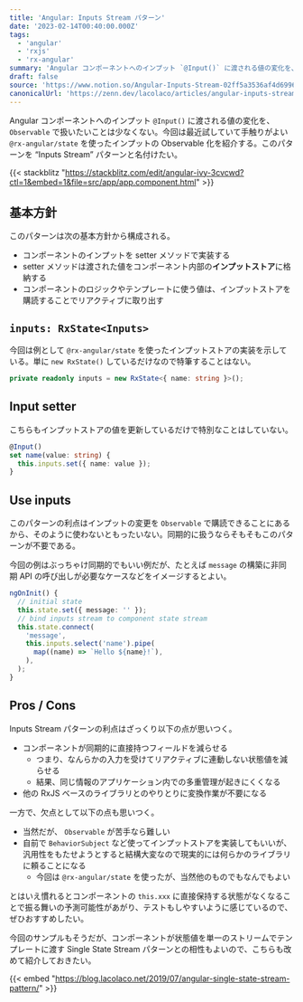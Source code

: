 ```yaml
---
title: 'Angular: Inputs Stream パターン'
date: '2023-02-14T00:40:00.000Z'
tags:
  - 'angular'
  - 'rxjs'
  - 'rx-angular'
summary: 'Angular コンポーネントへのインプット `@Input()` に渡される値の変化を、 `Observable` で扱いたいことは少なくない。今回は最近試していて手触りがよい `@rx-angular/state` を使ったインプットの Observable化を紹介する。'
draft: false
source: 'https://www.notion.so/Angular-Inputs-Stream-02ff5a3536af4d6996091ea3f818ad95'
canonicalUrl: 'https://zenn.dev/lacolaco/articles/angular-inputs-stream-pattern'
---
```


Angular コンポーネントへのインプット `@Input()` に渡される値の変化を、 `Observable` で扱いたいことは少なくない。今回は最近試していて手触りがよい `@rx-angular/state` を使ったインプットの Observable 化を紹介する。このパターンを “Inputs Stream” パターンと名付けたい。

{{< stackblitz "https://stackblitz.com/edit/angular-ivy-3cvcwd?ctl=1&embed=1&file=src/app/app.component.html" >}}

## 基本方針

このパターンは次の基本方針から構成される。

- コンポーネントのインプットを setter メソッドで実装する
- setter メソッドは渡された値をコンポーネント内部の**インプットストア**に格納する
- コンポーネントのロジックやテンプレートに使う値は、インプットストアを購読することでリアクティブに取り出す

## `inputs: RxState<Inputs>`

今回は例として `@rx-angular/state` を使ったインプットストアの実装を示している。単に `new RxState()` しているだけなので特筆することはない。

```typescript
private readonly inputs = new RxState<{ name: string }>();
```

## Input setter

こちらもインプットストアの値を更新しているだけで特別なことはしていない。

```typescript
@Input()
set name(value: string) {
  this.inputs.set({ name: value });
}
```

## Use inputs

このパターンの利点はインプットの変更を `Observable` で購読できることにあるから、そのように使わないともったいない。同期的に扱うならそもそもこのパターンが不要である。

今回の例はぶっちゃけ同期的でもいい例だが、たとえば `message` の構築に非同期 API の呼び出しが必要なケースなどをイメージするとよい。

```typescript
ngOnInit() {
  // initial state
  this.state.set({ message: '' });
  // bind inputs stream to component state stream
  this.state.connect(
    'message',
    this.inputs.select('name').pipe(
      map((name) => `Hello ${name}!`),
    ),
  );
}
```

## Pros / Cons

Inputs Stream パターンの利点はざっくり以下の点が思いつく。

- コンポーネントが同期的に直接持つフィールドを減らせる
  - つまり、なんらかの入力を受けてリアクティブに連動しない状態値を減らせる
  - 結果、同じ情報のアプリケーション内での多重管理が起きにくくなる
- 他の RxJS ベースのライブラリとのやりとりに変換作業が不要になる

一方で、欠点として以下の点も思いつく。

- 当然だが、 `Observable` が苦手なら難しい
- 自前で `BehaviorSubject` など使ってインプットストアを実装してもいいが、汎用性をもたせようとすると結構大変なので現実的には何らかのライブラリに頼ることになる
  - 今回は `@rx-angular/state` を使ったが、当然他のものでもなんでもよい

とはいえ慣れるとコンポーネントの `this.xxx` に直接保持する状態がなくなることで振る舞いの予測可能性があがり、テストもしやすいように感じているので、ぜひおすすめしたい。

今回のサンプルもそうだが、コンポーネントが状態値を単一のストリームでテンプレートに渡す Single State Stream パターンとの相性もよいので、こちらも改めて紹介しておきたい。

{{< embed "https://blog.lacolaco.net/2019/07/angular-single-state-stream-pattern/" >}}
